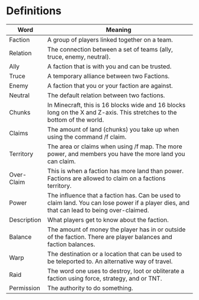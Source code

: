 # Definitions

Word | Meaning
--- | ---
Faction | A group of players linked together on a team.
Relation | The connection between a set of teams (ally, truce, enemy, neutral).
Ally | A faction that is with you and can be trusted.
Truce | A temporary alliance between two Factions.
Enemy | A faction that you or your faction are against.
Neutral | The default relation between two factions.
Chunks | In Minecraft, this is 16 blocks wide and 16 blocks long on the X and Z-axis. This stretches to the bottom of the world.
Claims | The amount of land (chunks) you take up when using the command /f claim.
Territory | The area or claims when using /f map. The more power, and members you have the more land you can claim.
Over-Claim | This is when a faction has more land than power. Factions are allowed to claim on a factions territory. 
Power | The influence that a faction has. Can be used to claim land. You can lose power if a player dies, and that can lead to being over-claimed.
Description | What players get to know about the faction.
Balance | The amount of money the player has in or outside of the faction. There are player balances and faction balances.
Warp | The destination or a location that can be used to be teleported to. An alternative way of travel.
Raid | The word one uses to destroy, loot or obliterate a faction using force, strategy, and or TNT. 
Permission | The authority to do something.